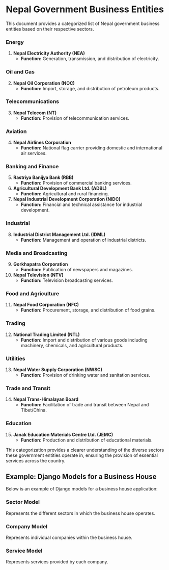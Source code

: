 # Nepal Government Business Entities

This document provides a categorized list of Nepal government business entities based on their respective sectors.

### Energy
1. **Nepal Electricity Authority (NEA)**
   - **Function:** Generation, transmission, and distribution of electricity.

### Oil and Gas
2. **Nepal Oil Corporation (NOC)**
   - **Function:** Import, storage, and distribution of petroleum products.

### Telecommunications
3. **Nepal Telecom (NT)**
   - **Function:** Provision of telecommunication services.

### Aviation
4. **Nepal Airlines Corporation**
   - **Function:** National flag carrier providing domestic and international air services.

### Banking and Finance
5. **Rastriya Banijya Bank (RBB)**
   - **Function:** Provision of commercial banking services.
6. **Agricultural Development Bank Ltd. (ADBL)**
   - **Function:** Agricultural and rural financing.
7. **Nepal Industrial Development Corporation (NIDC)**
   - **Function:** Financial and technical assistance for industrial development.

### Industrial
8. **Industrial District Management Ltd. (IDML)**
   - **Function:** Management and operation of industrial districts.

### Media and Broadcasting
9. **Gorkhapatra Corporation**
   - **Function:** Publication of newspapers and magazines.
10. **Nepal Television (NTV)**
    - **Function:** Television broadcasting services.

### Food and Agriculture
11. **Nepal Food Corporation (NFC)**
    - **Function:** Procurement, storage, and distribution of food grains.

### Trading
12. **National Trading Limited (NTL)**
    - **Function:** Import and distribution of various goods including machinery, chemicals, and agricultural products.

### Utilities
13. **Nepal Water Supply Corporation (NWSC)**
    - **Function:** Provision of drinking water and sanitation services.

### Trade and Transit
14. **Nepal Trans-Himalayan Board**
    - **Function:** Facilitation of trade and transit between Nepal and Tibet/China.

### Education
15. **Janak Education Materials Centre Ltd. (JEMC)**
    - **Function:** Production and distribution of educational materials.

This categorization provides a clearer understanding of the diverse sectors these government entities operate in, ensuring the provision of essential services across the country.

## Example: Django Models for a Business House

Below is an example of Django models for a business house application:

### Sector Model
Represents the different sectors in which the business house operates.

### Company Model
Represents individual companies within the business house.

### Service Model
Represents services provided by each company.
